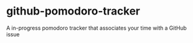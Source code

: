 # github-pomodoro-tracker
A in-progress pomodoro tracker that associates your time with a GitHub issue
